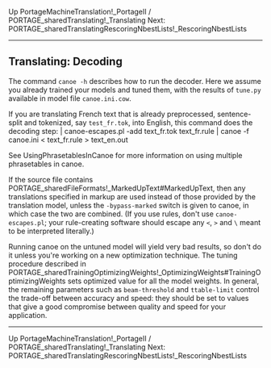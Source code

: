Up PortageMachineTranslation!_PortageII / PORTAGE_sharedTranslating!_Translating
Next: PORTAGE_sharedTranslatingRescoringNbestLists!_RescoringNbestLists

-------------------------

## Translating: Decoding

The command `canoe -h` describes how to run the decoder. Here we assume you already trained your models and tuned them, with the results of `tune.py` available in model file `canoe.ini.cow`.

If you are translating French text that is already preprocessed, sentence-split and tokenized, say `test_fr.tok`, into English, this command does the decoding step:
|   canoe-escapes.pl -add text_fr.tok text_fr.rule
|   canoe -f canoe.ini < text_fr.rule > text_en.out

See UsingPhrasetablesInCanoe for more information on using multiple phrasetables in canoe.

If the source file contains
PORTAGE_sharedFileFormats!_MarkedUpText#MarkedUpText, then any translations specified in markup are used instead of those provided by the translation model, unless the `-bypass-marked` switch is given to canoe, in which case the two are combined.  (If you use rules, don't use `canoe-escapes.pl`; your rule-creating software should escape any `<`, `>` and `\` meant to be interpreted literally.)

Running canoe on the untuned model will yield very bad results, so don't do it unless you're working on a new optimization technique. The tuning procedure described in
PORTAGE_sharedTrainingOptimizingWeights!_OptimizingWeights#TrainingOptimizingWeights sets optimized value for all the model weights. In general, the remaining parameters such as `beam-threshold` and `ttable-limit` control the trade-off between accuracy and speed: they should be set to values that give a good compromise between quality and speed for your application.

-------------------------

Up PortageMachineTranslation!_PortageII / PORTAGE_sharedTranslating!_Translating
Next: PORTAGE_sharedTranslatingRescoringNbestLists!_RescoringNbestLists